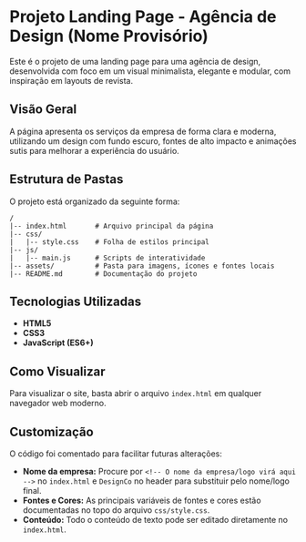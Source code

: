 # Projeto Landing Page - Agência de Design (Nome Provisório)

Este é o projeto de uma landing page para uma agência de design, desenvolvida com foco em um visual minimalista, elegante e modular, com inspiração em layouts de revista.

## Visão Geral

A página apresenta os serviços da empresa de forma clara e moderna, utilizando um design com fundo escuro, fontes de alto impacto e animações sutis para melhorar a experiência do usuário.

## Estrutura de Pastas

O projeto está organizado da seguinte forma:

```
/
|-- index.html       # Arquivo principal da página
|-- css/
|   |-- style.css    # Folha de estilos principal
|-- js/
|   |-- main.js      # Scripts de interatividade
|-- assets/          # Pasta para imagens, ícones e fontes locais
|-- README.md        # Documentação do projeto
```

## Tecnologias Utilizadas

- **HTML5**
- **CSS3**
- **JavaScript (ES6+)**

## Como Visualizar

Para visualizar o site, basta abrir o arquivo `index.html` em qualquer navegador web moderno.

## Customização

O código foi comentado para facilitar futuras alterações:

- **Nome da empresa:** Procure por `<!-- O nome da empresa/logo virá aqui -->` no `index.html` e `DesignCo` no header para substituir pelo nome/logo final.
- **Fontes e Cores:** As principais variáveis de fontes e cores estão documentadas no topo do arquivo `css/style.css`.
- **Conteúdo:** Todo o conteúdo de texto pode ser editado diretamente no `index.html`.
